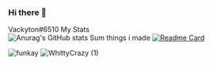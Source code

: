 
### Hi there 👋
Vackyton#6510
                                   My Stats               
              ![Anurag's GitHub stats](https://github-readme-stats.vercel.app/api?username=vackyton&theme=radical&show_icons=true)
                 Sum things i made 
[![Readme Card](https://github-readme-stats.vercel.app/api/pin/?username=vackyton&repo=MyPythonScripts)](https://github.com/vackyton/MyPythonScripts)

![funkay](https://user-images.githubusercontent.com/79385929/128585292-d77b5431-2ec3-4bc7-a092-8a9b7a72758b.png)
![WhittyCrazy (1)](https://user-images.githubusercontent.com/79385929/128584952-5b5e2eba-3534-41c2-8822-3ed599d7eff0.png)
